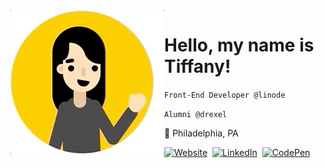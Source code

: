 <img src="https://raw.githubusercontent.com/tiffwong/tiffwong/master/tiffwong.gif" align="left">

# Hello, my name is Tiffany!

`Front-End Developer @linode`

`Alumni @drexel`

:round_pushpin: Philadelphia, PA

<!-- <kbd>[Website](https://tiffwong.github.io/)</kbd> <kbd>[LinkedIn](https://www.linkedin.com/in/tffwng/)</kbd> <kbd>[CodePen](https://codepen.io/tiffwong/)</kbd> -->

<a href="https://tiffwong.github.io/" target="_blank"><img src="https://img.shields.io/badge/website-%23E4405F.svg?&style=for-the-badge&logo=github&logoColor=white&color=333333" alt="Website"/></a>&nbsp;
<a href="https://www.linkedin.com/in/tffwng/" target="_blank"><img src="https://img.shields.io/badge/linkedin-%23E4405F.svg?&style=for-the-badge&logo=linkedin&logoColor=white&color=333333" alt="LinkedIn"/></a>&nbsp;
<a href="https://codepen.io/tiffwong/" target="_blank"><img src="https://img.shields.io/badge/codepen-%23E4405F.svg?&style=for-the-badge&logo=codepen&logoColor=white&color=333333" alt="CodePen"/></a>
